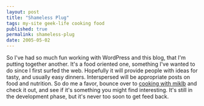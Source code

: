 ```yaml
---
layout: post
title: "Shameless Plug"
tags: my-site geek-life cooking food
published: true
permalink: shameless-plug
date: 2005-05-02
---
```


So I've had so much fun working with WordPress and this blog, that I'm putting together another.  It's a food oriented one, something I've wanted to do since I first surfed the web.  Hopefully it will provide people with ideas for tasty, and usually easy dinners.  Interspersed will be appropriate posts on food and nutrition.  So do me a favor, bounce over to <a href="http://cookingwith.miklb.com"> cooking with miklb</a>  and check it out, and see if it's something you might find interesting.  It's still in the development phase, but it's never too soon to get feed back.
